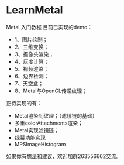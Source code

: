 # LearnMetal
Metal 入门教程
目前已实现的demo： 
 * 1、图片绘制； 
* 2、三维变换； 
* 3、摄像头渲染； 
* 4、灰度计算； 
* 5、视频渲染； 
* 6、边界检测； 
* 7、天空盒； 
* 8、Metal与OpenGL传递纹理； 

正待实现的有：
 * Metal渲染到纹理；（滤镜链的基础）
 * 多重colorAttachments渲染；
 * Metal实现滤镜链；
 * 绿幕功能实现
 * MPSImageHistogram

如果你有想法和建议，欢迎加群263556662交流。
